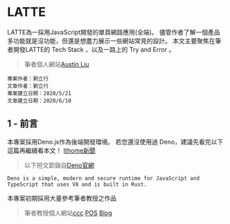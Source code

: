 # LATTE

LATTE為一採用JavaScript開發的單頁網路應用(全端)。
儘管作者了解一個產品多功能就是沒功能，但還是想盡力展示一些網站常見的設計。
本文主要聚焦在筆者開發LATTE的 Tech Stack ，以及一路上的 Try and Error 。

>筆者個人網站[Austin Liu](https://austin362667.github.io/)
```
專案作者：劉立行 
文章作者：劉立行 
專案建立日期：2020/5/21
文章建立日期：2020/6/10
```

## 1 - 前言

本專案採用Deno.js作為後端開發環境。
若您還沒使用過 Deno，建議先看完以下這篇再繼續看本文！
[Ithome新聞](https://www.ithome.com.tw/news/137613)

>以下短文節錄自[Deno官網](https://deno.land/)
```
Deno is a simple, modern and secure runtime for JavaScript and TypeScript that uses V8 and is built in Rust.
```

本專案初期採用大量參考筆者教授之作品

>筆者教授個人網站[ccc](https://misavo.com/blog/Home)
>[POS](https://github.com/ccc-js/pos)
>[Blog](https://github.com/ccc-js/blog6)

